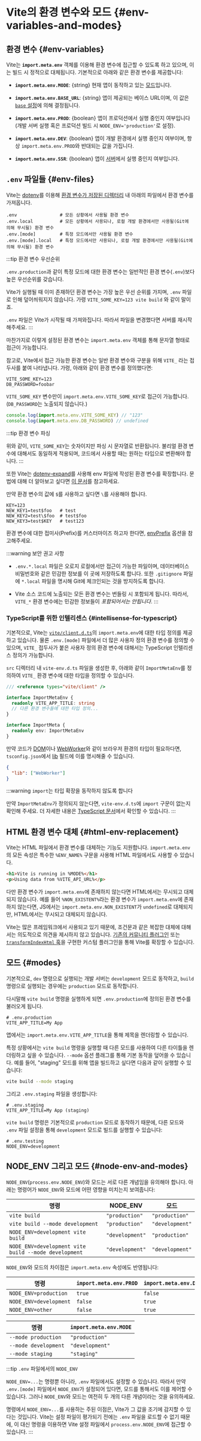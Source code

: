 # Vite의 환경 변수와 모드 {#env-variables-and-modes}

## 환경 변수 {#env-variables}

Vite는 **`import.meta.env`** 객체를 이용해 환경 변수에 접근할 수 있도록 하고 있으며, 이는 빌드 시 정적으로 대체됩니다. 기본적으로 아래와 같은 환경 변수를 제공합니다:

- **`import.meta.env.MODE`**: {string} 현재 앱이 동작하고 있는 [모드](#modes)입니다.

- **`import.meta.env.BASE_URL`**: {string} 앱이 제공되는 베이스 URL이며, 이 값은 [`base` 설정](/config/shared-options.md#base)에 의해 결정됩니다.

- **`import.meta.env.PROD`**: {boolean} 앱이 프로덕션에서 실행 중인지 여부입니다(개발 서버 실행 혹은 프로덕션 빌드 시 `NODE_ENV='production'`로 설정).

- **`import.meta.env.DEV`**: {boolean} 앱이 개발 환경에서 실행 중인지 여부이며, 항상 `import.meta.env.PROD`와 반대되는 값을 가집니다.

- **`import.meta.env.SSR`**: {boolean} 앱이 [서버](./ssr.md#conditional-logic)에서 실행 중인지 여부입니다.

## `.env` 파일들 {#env-files}

Vite는 [dotenv](https://github.com/motdotla/dotenv)를 이용해 [환경 변수가 저장된 디렉터리](/config/shared-options.md#envdir) 내 아래의 파일에서 환경 변수를 가져옵니다.

```
.env                # 모든 상황에서 사용될 환경 변수
.env.local          # 모든 상황에서 사용되나, 로컬 개발 환경에서만 사용될(Git에 의해 무시될) 환경 변수
.env.[mode]         # 특정 모드에서만 사용될 환경 변수
.env.[mode].local   # 특정 모드에서만 사용되나, 로컬 개발 환경에서만 사용될(Git에 의해 무시될) 환경 변수
```

:::tip 환경 변수 우선순위

`.env.production`과 같이 특정 모드에 대한 환경 변수는 일반적인 환경 변수(`.env`)보다 높은 우선순위를 갖습니다.

Vite가 실행될 때 이미 존재하던 환경 변수는 가장 높은 우선 순위를 가지며, `.env` 파일로 인해 덮어씌워지지 않습니다. 가령 `VITE_SOME_KEY=123 vite build` 와 같이 말이죠.

`.env` 파일은 Vite가 시작될 때 가져와집니다. 따라서 파일을 변경했다면 서버를 재시작해주세요.
:::

마찬가지로 이렇게 설정된 환경 변수는 `import.meta.env` 객체를 통해 문자열 형태로 접근이 가능합니다.

참고로, Vite에서 접근 가능한 환경 변수는 일반 환경 변수와 구분을 위해 `VITE_` 라는 접두사를 붙여 나타냅니다. 가령, 아래와 같이 환경 변수를 정의했다면:

```[.env]
VITE_SOME_KEY=123
DB_PASSWORD=foobar
```

`VITE_SOME_KEY` 변수만이 `import.meta.env.VITE_SOME_KEY`로 접근이 가능합니다. (`DB_PASSWORD`는 노출되지 않습니다.)

```js
console.log(import.meta.env.VITE_SOME_KEY) // "123"
console.log(import.meta.env.DB_PASSWORD) // undefined
```

:::tip 환경 변수 파싱

위와 같이, `VITE_SOME_KEY`는 숫자이지만 파싱 시 문자열로 반환됩니다. 불리얼 환경 변수에 대해서도 동일하게 적용되며, 코드에서 사용할 때는 원하는 타입으로 변환해야 합니다.
:::

또한 Vite는 [dotenv-expand](https://github.com/motdotla/dotenv-expand)를 사용해 env 파일에 작성된 환경 변수를 확장합니다. 문법에 대해 더 알아보고 싶다면 [이 문서](https://github.com/motdotla/dotenv-expand#what-rules-does-the-expansion-engine-follow)를 참고하세요.

만약 환경 변수의 값에 `$`를 사용하고 싶다면 `\`를 사용해야 합니다.

```[.env]
KEY=123
NEW_KEY1=test$foo   # test
NEW_KEY2=test\$foo  # test$foo
NEW_KEY3=test$KEY   # test123
```

환경 변수에 대한 접미사(Prefix)를 커스터마이즈 하고자 한다면, [envPrefix](/config/shared-options.html#envprefix) 옵션을 참고해주세요.

:::warning 보안 권고 사항

- `.env.*.local` 파일은 오로지 로컬에서만 접근이 가능한 파일이며, 데이터베이스 비밀번호와 같은 민감한 정보를 이 곳에 저장하도록 합니다. 또한 `.gitignore` 파일에 `*.local` 파일을 명시해 Git에 체크인되는 것을 방지하도록 합니다.

- Vite 소스 코드에 노출되는 모든 환경 변수는 번들링 시 포함되게 됩니다. 따라서, `VITE_*` 환경 변수에는 민감한 정보들이 _포함되어서는 안됩니다_.
  :::

### TypeScript를 위한 인텔리센스 {#intellisense-for-typescript}

기본적으로, Vite는 [`vite/client.d.ts`](https://github.com/vitejs/vite/blob/main/packages/vite/client.d.ts)의 `import.meta.env`에 대한 타입 정의를 제공하고 있습니다. 물론 `.env.[mode]` 파일에서 더 많은 사용자 정의 환경 변수를 정의할 수 있으며, `VITE_` 접두사가 붙은 사용자 정의 환경 변수에 대해서는 TypeScript 인텔리센스 정의가 가능합니다.

`src` 디렉터리 내 `vite-env.d.ts` 파일을 생성한 후, 아래와 같이 `ImportMetaEnv`를 정의하여 `VITE_` 환경 변수에 대한 타입을 정의할 수 있습니다.

```typescript [vite-env.d.ts]
/// <reference types="vite/client" />

interface ImportMetaEnv {
  readonly VITE_APP_TITLE: string
  // 다른 환경 변수들에 대한 타입 정의...
}

interface ImportMeta {
  readonly env: ImportMetaEnv
}
```

만약 코드가 [DOM](https://github.com/microsoft/TypeScript/blob/main/src/lib/dom.generated.d.ts)이나 [WebWorker](https://github.com/microsoft/TypeScript/blob/main/src/lib/webworker.generated.d.ts)와 같이 브라우저 환경의 타입이 필요하다면, `tsconfig.json`에서 [lib](https://www.typescriptlang.org/tsconfig#lib) 필드에 이를 명시해줄 수 있습니다.

```json [tsconfig.json]
{
  "lib": ["WebWorker"]
}
```

:::warning `import`는 타입 확장을 동작하지 않도록 합니다

만약 `ImportMetaEnv`가 정의되지 않는다면, `vite-env.d.ts`에 `import` 구문이 없는지 확인해 주세요. 더 자세한 내용은 [TypeScript 문서](https://www.typescriptlang.org/docs/handbook/2/modules.html#how-javascript-modules-are-defined)에서 확인할 수 있습니다.
:::

## HTML 환경 변수 대체 {#html-env-replacement}

Vite는 HTML 파일에서 환경 변수를 대체하는 기능도 지원합니다. `import.meta.env`의 모든 속성은 특수한 `%ENV_NAME%` 구문을 사용해 HTML 파일에서도 사용할 수 있습니다.

```html
<h1>Vite is running in %MODE%</h1>
<p>Using data from %VITE_API_URL%</p>
```

다만 환경 변수가 `import.meta.env`에 존재하지 않는다면 HTML에서는 무시되고 대체되지 않습니다. 예를 들어 `%NON_EXISTENT%`라는 환경 변수가 `import.meta.env`에 존재하지 않는다면, JS에서는 `import.meta.env.NON_EXISTENT`가 `undefined`로 대체되지만, HTML에서는 무시되고 대체되지 않습니다.

Vite는 많은 프레임워크에서 사용되고 있기 때문에, 조건문과 같은 복잡한 대체에 대해서는 의도적으로 의견을 제시하지 않고 있습니다. [기존의 커뮤니티 플러그인](https://github.com/vitejs/awesome-vite#transformers) 또는 [`transformIndexHtml` 훅](./api-plugin#transformindexhtml)을 구현한 커스텀 플러그인을 통해 Vite를 확장할 수 있습니다.

## 모드 {#modes}

기본적으로, `dev` 명령으로 실행되는 개발 서버는 `development` 모드로 동작하고, `build` 명령으로 실행되는 경우에는 `production` 모드로 동작합니다.

다시말해 `vite build` 명령을 실행하게 되면 `.env.production`에 정의된 환경 변수를 불러오게 됩니다.

```
# .env.production
VITE_APP_TITLE=My App
```

앱에서는 `import.meta.env.VITE_APP_TITLE`을 통해 제목을 렌더링할 수 있습니다.

특정 상황에서는 `vite build` 명령을 실행할 때 다른 모드를 사용하여 다른 타이틀을 렌더링하고 싶을 수 있습니다. `--mode` 옵션 플래그를 통해 기본 동작을 덮어쓸 수 있습니다. 예를 들어, "staging" 모드를 위해 앱을 빌드하고 싶다면 다음과 같이 실행할 수 있습니다:

```bash
vite build --mode staging
```

그리고 `.env.staging` 파일을 생성합니다:

```
# .env.staging
VITE_APP_TITLE=My App (staging)
```

`vite build` 명령은 기본적으로 `production` 모드로 동작하기 때문에, 다른 모드와 `.env` 파일 설정을 통해 `development` 모드로 빌드를 실행할 수 있습니다:

```
# .env.testing
NODE_ENV=development
```

## NODE_ENV 그리고 모드 {#node-env-and-modes}

`NODE_ENV`(`process.env.NODE_ENV`)와 모드는 서로 다른 개념임을 유의해야 합니다. 아래는 명령어가 `NODE_ENV`와 모드에 어떤 영향을 미치는지 보여줍니다:

| 명령                                                  | NODE_ENV        | 모드             |
| ---------------------------------------------------- | --------------- | --------------- |
| `vite build`                                         | `"production"`  | `"production"`  |
| `vite build --mode development`                      | `"production"`  | `"development"` |
| `NODE_ENV=development vite build`                    | `"development"` | `"production"`  |
| `NODE_ENV=development vite build --mode development` | `"development"` | `"development"` |

`NODE_ENV`와 모드의 차이점은 `import.meta.env` 속성에도 반영됩니다:

| 명령                    | `import.meta.env.PROD` | `import.meta.env.DEV` |
| ---------------------- | ---------------------- | --------------------- |
| `NODE_ENV=production`  | `true`                 | `false`               |
| `NODE_ENV=development` | `false`                | `true`                |
| `NODE_ENV=other`       | `false`                | `true`                |

| 명령                  | `import.meta.env.MODE` |
| -------------------- | ---------------------- |
| `--mode production`  | `"production"`         |
| `--mode development` | `"development"`        |
| `--mode staging`     | `"staging"`            |

:::tip `.env` 파일에서의 `NODE_ENV`

`NODE_ENV=...`는 명령뿐 아니라, `.env` 파일에서도 설정할 수 있습니다. 따라서 만약 `.env.[mode]` 파일에서 `NODE_ENV`가 설정되어 있다면, 모드를 통해서도 이를 제어할 수 있습니다. 그러나 `NODE_ENV`와 모드는 여전히 두 개의 다른 개념이라는 것을 유의하세요.

명령에서 `NODE_ENV=...`를 사용하는 주된 이점은, Vite가 그 값을 조기에 감지할 수 있다는 것입니다. Vite는 설정 파일이 평가되기 전에는 `.env` 파일을 로드할 수 없기 때문에, 이 대신 명령을 이용하면 Vite 설정 파일에서 `process.env.NODE_ENV`에 접근할 수 있습니다.
:::